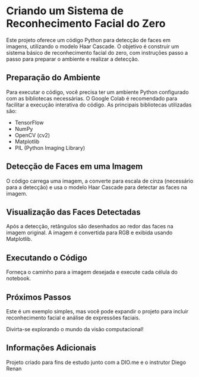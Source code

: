 # Criando um Sistema de Reconhecimento Facial do Zero

Este projeto oferece um código Python para detecção de faces em imagens, utilizando o modelo Haar Cascade. O objetivo é construir um sistema básico de reconhecimento facial do zero, com instruções passo a passo para preparar o ambiente e realizar a detecção.

## Preparação do Ambiente
Para executar o código, você precisa ter um ambiente Python configurado com as bibliotecas necessárias. O Google Colab é recomendado para facilitar a execução interativa do código. As principais bibliotecas utilizadas são:
- TensorFlow
- NumPy
- OpenCV (cv2)
- Matplotlib
- PIL (Python Imaging Library)

## Detecção de Faces em uma Imagem
O código carrega uma imagem, a converte para escala de cinza (necessário para a detecção) e usa o modelo Haar Cascade para detectar as faces na imagem.

## Visualização das Faces Detectadas
Após a detecção, retângulos são desenhados ao redor das faces na imagem original. A imagem é convertida para RGB e exibida usando Matplotlib.

## Executando o Código
Forneça o caminho para a imagem desejada e execute cada célula do notebook.

## Próximos Passos
Este é um exemplo simples, mas você pode expandir o projeto para incluir reconhecimento facial e análise de expressões faciais.

Divirta-se explorando o mundo da visão computacional!

## Informações Adicionais
Projeto criado para fins de estudo junto com a DIO.me e o instrutor Diego Renan
